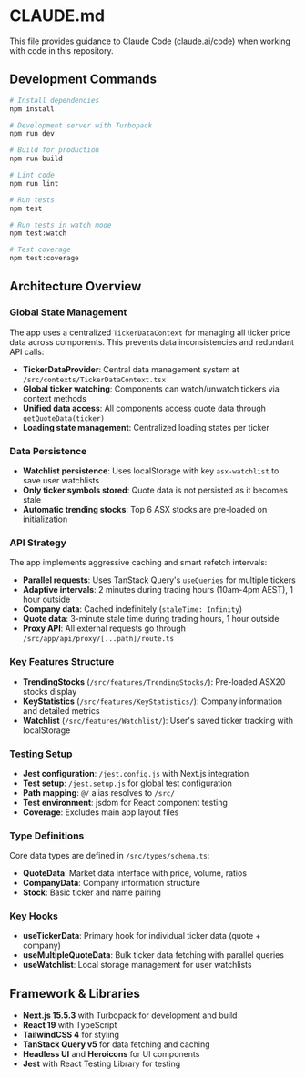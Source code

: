 # CLAUDE.md

This file provides guidance to Claude Code (claude.ai/code) when working with code in this repository.

## Development Commands

```bash
# Install dependencies
npm install

# Development server with Turbopack
npm run dev

# Build for production
npm run build

# Lint code
npm run lint

# Run tests
npm test

# Run tests in watch mode
npm test:watch

# Test coverage
npm test:coverage
```

## Architecture Overview

### Global State Management

The app uses a centralized `TickerDataContext` for managing all ticker price data across components. This prevents data inconsistencies and redundant API calls:

- **TickerDataProvider**: Central data management system at `/src/contexts/TickerDataContext.tsx`
- **Global ticker watching**: Components can watch/unwatch tickers via context methods
- **Unified data access**: All components access quote data through `getQuoteData(ticker)`
- **Loading state management**: Centralized loading states per ticker

### Data Persistence

- **Watchlist persistence**: Uses localStorage with key `asx-watchlist` to save user watchlists
- **Only ticker symbols stored**: Quote data is not persisted as it becomes stale
- **Automatic trending stocks**: Top 6 ASX stocks are pre-loaded on initialization

### API Strategy

The app implements aggressive caching and smart refetch intervals:

- **Parallel requests**: Uses TanStack Query's `useQueries` for multiple tickers
- **Adaptive intervals**: 2 minutes during trading hours (10am-4pm AEST), 1 hour outside
- **Company data**: Cached indefinitely (`staleTime: Infinity`)
- **Quote data**: 3-minute stale time during trading hours, 1 hour outside
- **Proxy API**: All external requests go through `/src/app/api/proxy/[...path]/route.ts`

### Key Features Structure

- **TrendingStocks** (`/src/features/TrendingStocks/`): Pre-loaded ASX20 stocks display
- **KeyStatistics** (`/src/features/KeyStatistics/`): Company information and detailed metrics
- **Watchlist** (`/src/features/Watchlist/`): User's saved ticker tracking with localStorage

### Testing Setup

- **Jest configuration**: `/jest.config.js` with Next.js integration
- **Test setup**: `/jest.setup.js` for global test configuration
- **Path mapping**: `@/` alias resolves to `/src/`
- **Test environment**: jsdom for React component testing
- **Coverage**: Excludes main app layout files

### Type Definitions

Core data types are defined in `/src/types/schema.ts`:
- **QuoteData**: Market data interface with price, volume, ratios
- **CompanyData**: Company information structure
- **Stock**: Basic ticker and name pairing

### Key Hooks

- **useTickerData**: Primary hook for individual ticker data (quote + company)
- **useMultipleQuoteData**: Bulk ticker data fetching with parallel queries
- **useWatchlist**: Local storage management for user watchlists

## Framework & Libraries

- **Next.js 15.5.3** with Turbopack for development and build
- **React 19** with TypeScript
- **TailwindCSS 4** for styling
- **TanStack Query v5** for data fetching and caching
- **Headless UI** and **Heroicons** for UI components
- **Jest** with React Testing Library for testing